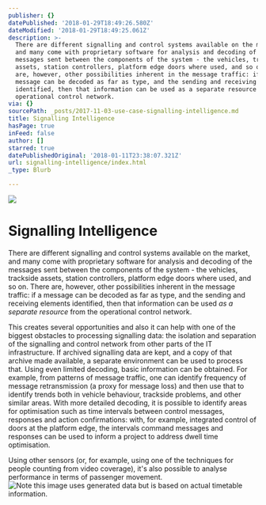 ```yaml
---
publisher: {}
datePublished: '2018-01-29T18:49:26.580Z'
dateModified: '2018-01-29T18:49:25.061Z'
description: >-
  There are different signalling and control systems available on the market,
  and many come with proprietary software for analysis and decoding of the
  messages sent between the components of the system - the vehicles, trackside
  assets, station controllers, platform edge doors where used, and so on. There
  are, however, other possibilities inherent in the message traffic: if a
  message can be decoded as far as type, and the sending and receiving elements
  identified, then that information can be used as a separate resource from the
  operational control network.
via: {}
sourcePath: _posts/2017-11-03-use-case-signalling-intelligence.md
title: Signalling Intelligence
hasPage: true
inFeed: false
author: []
starred: true
datePublishedOriginal: '2018-01-11T23:38:07.321Z'
url: signalling-intelligence/index.html
_type: Blurb

---
```

![](https://the-grid-user-content.s3-us-west-2.amazonaws.com/806d55b5-8fda-4337-aca8-9887ec4226a8.jpg)

# Signalling Intelligence

There are different signalling and control systems available on the market, and many come with proprietary software for analysis and decoding of the messages sent between the components of the system - the vehicles, trackside assets, station controllers, platform edge doors where used, and so on. There are, however, other possibilities inherent in the message traffic: if a message can be decoded as far as type, and the sending and receiving elements identified, then that information can be used _as a separate resource_ from the operational control network.

This creates several opportunities and also it can help with one of the biggest obstacles to processing signalling data: the isolation and separation of the signalling and control network from other parts of the IT infrastructure. If archived signalling data are kept, and a copy of that archive made available, a separate environment can be used to process that. Using even limited decoding, basic information can be obtained. For example, from patterns of message traffic, one can identify frequency of message retransmission (a proxy for message loss) and then use that to identify trends both in vehicle behaviour, trackside problems, and other similar areas. With more detailed decoding, it is possible to identify areas for optimisation such as time intervals between control messages, responses and action confirmations: with, for example, integrated control of doors at the platform edge, the intervals command messages and responses can be used to inform a project to address dwell time optimisation.

Using other sensors (or, for example, using one of the techniques for people counting from video coverage), it's also possible to analyse performance in terms of passenger movement.
![Note this image uses generated data but is based on actual timetable information.](https://the-grid-user-content.s3-us-west-2.amazonaws.com/75933bfd-94b2-4e65-8ecd-f620d09c3c34.jpg)